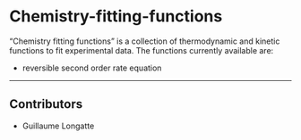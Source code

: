 # Chemistry-fitting-functions

“Chemistry fitting functions” is a collection of thermodynamic and kinetic functions to fit experimental data. The functions currently available are:
-	reversible second order rate equation

------

## Contributors
-	Guillaume Longatte
